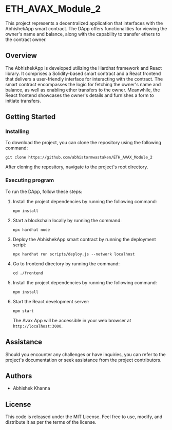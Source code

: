 # ETH_AVAX_Module_2
This project represents a decentralized application that interfaces with the AbhishekApp smart contract. The DApp offers functionalities for viewing the owner's name and balance, along with the capability to transfer ethers to the contract owner.

## Overview

The AbhishekApp is developed utilizing the Hardhat framework and React library. It comprises a Solidity-based smart contract and a React frontend that delivers a user-friendly interface for interacting with the contract. The smart contract encompasses the logic for fetching the owner's name and balance, as well as enabling ether transfers to the owner. Meanwhile, the React frontend showcases the owner's details and furnishes a form to initiate transfers.

## Getting Started

### Installing

To download the project, you can clone the repository using the following command:

```
git clone https://github.com/abhistormwastaken/ETH_AVAX_Module_2
```

After cloning the repository, navigate to the project's root directory.

### Executing program

To run the DApp, follow these steps:

1. Install the project dependencies by running the following command:

   ```
   npm install
   ```
2. Start a blockchain locally by running the command: 
   ```
   npx hardhat node
   ```

3. Deploy the AbhishekApp smart contract by running the deployment script:

   ```
   npx hardhat run scripts/deploy.js --network localhost
   ```
4. Go to frontend directory by running the command:

   ```
   cd ./frontend
   ```
5. Install the project dependencies by running the following command:

   ```
   npm install
   ```
6. Start the React development server:

   ```
   npm start
   ```

   The Avax App will be accessible in your web browser at `http://localhost:3000`.

   

## Assistance

Should you encounter any challenges or have inquiries, you can refer to the project's documentation or seek assistance from the project contributors.

## Authors

- Abhishek Khanna

## License

This code is released under the MIT License. Feel free to use, modify, and distribute it as per the terms of the license.

